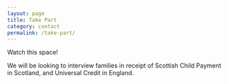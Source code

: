 ```yaml
---
layout: page
title: Take Part
category: contact
permalink: /take-part/
---
```


Watch this space! 

We will be looking to interview families in receipt of Scottish Child Payment in Scotland, and Universal Credit in England. 
